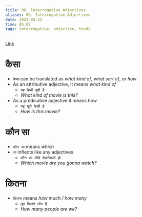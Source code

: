 ```yaml
---
title: 06. Interrogative Adjectives
aliases: 06. Interrogative Adjectives
date: 2023-03-21
time: 05:09
tags: interrogative, adjective, hindi
---
```


[Link](https://hindilanguage.info/hindi-grammar/adjectives/interrogative-adjectives/)

# कैसा

-   `कैसा` can be translated as _what kind of_, _what sort of_, or _how_
-   As an attributive adjective, it means _what kind of_
    -   `यह कैसी मूवी है`
    -   _What kind of movie is this?_
-   As a predicative adjective it means _how_
    -   `यह मूवी कैसी है`
    -   _How is this movie?_

# कौन सा

-   `कौन सा` means _which_
-   `सा` inflects like any adjectives
    -   `कौन सा मोवि देखनेवाली हो`
    -   _Which movie are you gonna watch?_

# कितना

-   `कितना` means _how much / how many_
    -   `तुम कितने लोग हैं`
    -   _How many people are we?_